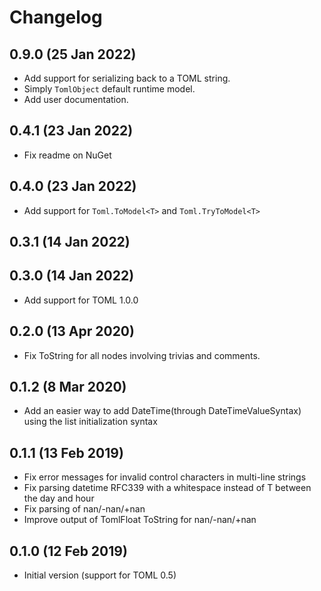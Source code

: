 # Changelog

## 0.9.0 (25 Jan 2022)
- Add support for serializing back to a TOML string.
- Simply `TomlObject` default runtime model.
- Add user documentation.

## 0.4.1 (23 Jan 2022)
- Fix readme on NuGet

## 0.4.0 (23 Jan 2022)
- Add support for `Toml.ToModel<T>` and `Toml.TryToModel<T>`

## 0.3.1 (14 Jan 2022)
## 0.3.0 (14 Jan 2022)
- Add support for TOML 1.0.0

## 0.2.0 (13 Apr 2020)
- Fix ToString for all nodes involving trivias and comments.

## 0.1.2 (8 Mar 2020)
- Add an easier way to add DateTime(through DateTimeValueSyntax) using the list initialization syntax

## 0.1.1 (13 Feb 2019)

- Fix error messages for invalid control characters in multi-line strings
- Fix parsing datetime RFC339 with a whitespace instead of T between the day and hour
- Fix parsing of nan/-nan/+nan
- Improve output of TomlFloat ToString for nan/-nan/+nan

## 0.1.0 (12 Feb 2019)

- Initial version (support for TOML 0.5)

